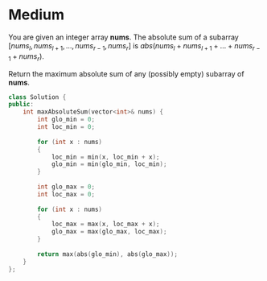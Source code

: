# Medium

You are given an integer array **nums**. The absolute sum of a subarray $[nums_l, nums_{l+1}, ..., nums_{r-1}, nums_r]$ is $abs(nums_l + nums_{l+1} + ... + nums_{r-1} + nums_r)$.

Return the maximum absolute sum of any (possibly empty) subarray of **nums**.

```cpp
class Solution {
public:
    int maxAbsoluteSum(vector<int>& nums) {
        int glo_min = 0;
        int loc_min = 0;
        
        for (int x : nums)
        {
            loc_min = min(x, loc_min + x);
            glo_min = min(glo_min, loc_min);
        }
        
        int glo_max = 0;
        int loc_max = 0;
        
        for (int x : nums)
        {
            loc_max = max(x, loc_max + x);
            glo_max = max(glo_max, loc_max);
        }
        
        return max(abs(glo_min), abs(glo_max));
    }
};
```
